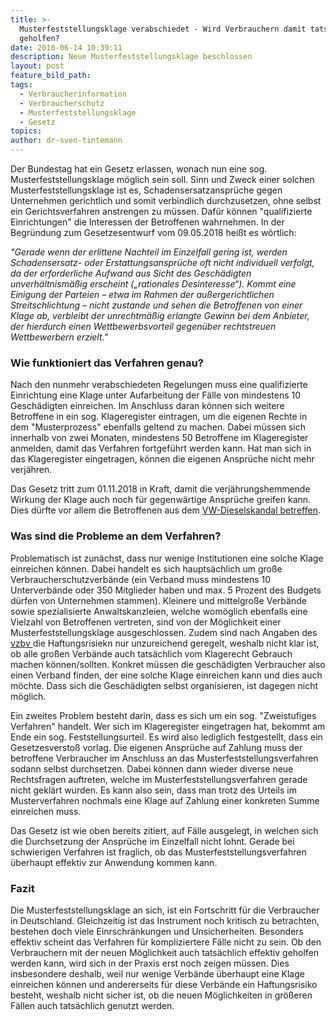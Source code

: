 ```yaml
---
title: >-
  Musterfeststellungsklage verabschiedet - Wird Verbrauchern damit tatsächlich
  geholfen?
date: 2018-06-14 10:39:11
description: Neue Musterfeststellungsklage beschlossen
layout: post
feature_bild_path:
tags:
  - Verbraucherinformation
  - Verbraucherschutz
  - Musterfeststellungsklage
  - Gesetz
topics:
author: dr-sven-tintemann
---
```


Der Bundestag hat ein Gesetz erlassen, wonach nun eine sog. Musterfeststellungsklage m&ouml;glich sein soll. Sinn und Zweck einer solchen Musterfeststellungsklage ist es, Schadensersatzanspr&uuml;che gegen Unternehmen gerichtlich und somit verbindlich durchzusetzen, ohne selbst ein Gerichtsverfahren anstrengen zu m&uuml;ssen. Daf&uuml;r k&ouml;nnen "qualifizierte Einrichtungen" die Interessen der Betroffenen wahrnehmen. In der Begr&uuml;ndung zum Gesetzesentwurf vom 09.05.2018 hei&szlig;t es w&ouml;rtlich:

*"Gerade wenn der erlittene Nachteil im Einzelfall gering ist, werden Schadensersatz- oder Erstattungsanspr&uuml;che oft nicht individuell verfolgt, da der erforderliche Aufwand aus Sicht des Gesch&auml;digten unverh&auml;ltnism&auml;&szlig;ig erscheint („rationales Desinteresse“). Kommt eine Einigung der Parteien – etwa im Rahmen der au&szlig;ergerichtlichen Streitschlichtung – nicht zustande und sehen die Betroffenen von einer Klage ab, verbleibt der unrechtm&auml;&szlig;ig erlangte Gewinn bei dem Anbieter, der hierdurch einen Wettbewerbsvorteil gegen&uuml;ber rechtstreuen Wettbewerbern erzielt."*

### **Wie funktioniert das Verfahren genau?**

Nach den nunmehr verabschiedeten Regelungen muss eine qualifizierte Einrichtung eine Klage unter Aufarbeitung der F&auml;lle von mindestens 10 Gesch&auml;digten einreichen. Im Anschluss daran k&ouml;nnen sich weitere Betroffene in ein sog. Klageregister eintragen, um die eigenen Rechte in dem "Musterprozess" ebenfalls geltend zu machen. Dabei m&uuml;ssen sich innerhalb von zwei Monaten, mindestens 50 Betroffene im Klageregister anmelden, damit das Verfahren fortgef&uuml;hrt werden kann. Hat man sich in das Klageregister eingetragen, k&ouml;nnen die eigenen Anspr&uuml;che nicht mehr verj&auml;hren.

Das Gesetz tritt zum 01.11.2018 in Kraft, damit die verj&auml;hrungshemmende Wirkung der Klage auch noch f&uuml;r gegenw&auml;rtige Anspr&uuml;che greifen kann. Dies d&uuml;rfte vor allem die Betroffenen aus dem [VW-Dieselskandal betreffen](http://www.faz.net/aktuell/wirtschaft/zeitplan-fuer-musterfeststellungsklage-zeitweise-in-gefahr-15638202.html).

### **Was sind die Probleme an dem Verfahren?**

Problematisch ist zun&auml;chst, dass nur wenige Institutionen eine solche Klage einreichen k&ouml;nnen. Dabei handelt es sich haupts&auml;chlich um gro&szlig;e Verbraucherschutzverb&auml;nde (ein Verband muss mindestens 10 Unterverb&auml;nde oder 350 Mitglieder haben und max. 5 Prozent des Budgets d&uuml;rfen von Unternehmen stammen). Kleinere und mittelgro&szlig;e Verb&auml;nde sowie spezialisierte Anwaltskanzleien, welche wom&ouml;glich ebenfalls eine Vielzahl von Betroffenen vertreten, sind von der M&ouml;glichkeit einer Musterfeststellungsklage ausgeschlossen. Zudem sind nach Angaben des [vzbv ](https://www.vzbv.de/pressemitteilung/musterfeststellungsklage-verabschiedet)die Haftungsrisiekn nur unzureichend geregelt, weshalb nicht klar ist, ob alle gro&szlig;en Verb&auml;nde auch tats&auml;chlich vom Klagerecht Gebrauch machen k&ouml;nnen/sollten. Konkret m&uuml;ssen die gesch&auml;digten Verbraucher also einen Verband finden, der eine solche Klage einreichen kann und dies auch m&ouml;chte. Dass sich die Gesch&auml;digten selbst organisieren, ist dagegen nicht m&ouml;glich.

Ein zweites Problem besteht darin, dass es sich um ein sog. "Zweistufiges Verfahren" handelt. Wer sich im Klageregister eingetragen hat, bekommt am Ende ein sog. Feststellungsurteil. Es wird also lediglich festgestellt, dass ein Gesetzesversto&szlig; vorlag. Die eigenen Anspr&uuml;che auf Zahlung muss der betroffene Verbraucher im Anschluss an das Musterfeststellungsverfahren sodann selbst durchsetzen. Dabei k&ouml;nnen dann wieder diverse neue Rechtsfragen auftreten, welche im Musterfeststellungsverfahren gerade nicht gekl&auml;rt wurden. Es kann also sein, dass man trotz des Urteils im Musterverfahren nochmals eine Klage auf Zahlung einer konkreten Summe einreichen muss.

Das Gesetz ist wie oben bereits zitiert, auf F&auml;lle ausgelegt, in welchen sich die Durchsetzung der Anspr&uuml;che im Einzelfall nicht lohnt. Gerade bei schwierigen Verfahren ist fraglich, ob das Musterfeststellungsverfahren &uuml;berhaupt effektiv zur Anwendung kommen kann.

### **Fazit**

Die Musterfeststellungsklage an sich, ist ein Fortschritt f&uuml;r die Verbraucher in Deutschland. Gleichzeitig ist das Instrument noch kritisch zu betrachten, bestehen doch viele Einrschr&auml;nkungen und Unsicherheiten. Besonders effektiv scheint das Verfahren f&uuml;r kompliziertere F&auml;lle nicht zu sein. Ob den Verbrauchern mit der neuen M&ouml;glichkeit auch tats&auml;chlich effektiv geholfen werden kann, wird sich in der Praxis erst noch zeigen m&uuml;ssen. Dies insbesondere deshalb, weil nur wenige Verb&auml;nde &uuml;berhaupt eine Klage einreichen k&ouml;nnen und andererseits f&uuml;r diese Verb&auml;nde ein Haftungsrisiko besteht, weshalb nicht sicher ist, ob die neuen M&ouml;glichkeiten in gr&ouml;&szlig;eren F&auml;llen auch tats&auml;chlich genutzt werden.